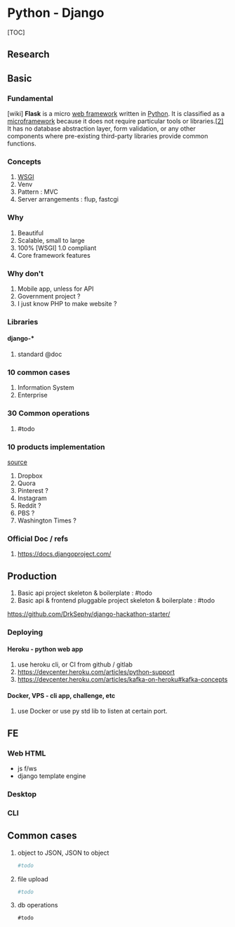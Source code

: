 # Python - Django


[TOC]

## Research
## Basic
### Fundamental

[wiki] **Flask** is a micro [web framework](https://en.wikipedia.org/wiki/Web_framework) written in [Python](https://en.wikipedia.org/wiki/Python_(programming_language)). It is classified as a [microframework](https://en.wikipedia.org/wiki/Microframework) because it does not require particular tools or libraries.[[2\]](https://en.wikipedia.org/wiki/Flask_(web_framework)#cite_note-2) It has no database abstraction layer, form validation, or any other components where pre-existing third-party libraries provide common functions.

### Concepts

1. [WSGI](https://en.wikipedia.org/wiki/WSGI)
2. Venv
3. Pattern : MVC
4. Server arrangements : flup, fastcgi

### Why

1. Beautiful
3. Scalable, small to large
4. 100% [WSGI] 1.0 compliant
4. Core framework features

### Why don't

1. Mobile app, unless for API
2. Government project ?
3. I just know PHP to make website ?

### Libraries

#### django-*

1. standard @doc

### 10 common cases

1. Information System
2. Enterprise

### 30 Common operations

1. #todo

### 10 products implementation

[source](http://fearlessflyer.com/20-creative-websites-running-django/)

1. Dropbox
2. Quora
3. Pinterest ?
4. Instagram
5. Reddit ?
6. PBS ?
7. Washington Times ?

### Official Doc / refs

1. https://docs.djangoproject.com/

## Production
1. Basic api project skeleton & boilerplate : #todo
2. Basic api & frontend pluggable project skeleton & boilerplate : #todo

https://github.com/DrkSephy/django-hackathon-starter/

### Deploying

#### Heroku - python web app

1. use heroku cli, or CI from github / gitlab
2. https://devcenter.heroku.com/articles/python-support
3. https://devcenter.heroku.com/articles/kafka-on-heroku#kafka-concepts

#### Docker, VPS - cli app, challenge, etc

1. use Docker or use py std lib to listen at certain port.

## FE

### Web HTML

- js f/ws
- django template engine

### Desktop
### CLI
## Common cases
1. object to JSON, JSON to object

   ```python
   #todo
   ```
   
2. file upload
   ```python
   #todo
   ```

3. db operations
   ```go
   #todo
   ```
